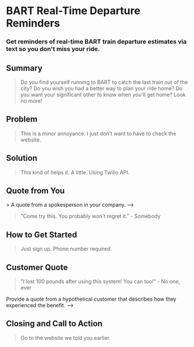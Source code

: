 # BART Real-Time Departure Reminders #

<!-- 
> This material was originally posted [here](http://www.quora.com/What-is-Amazons-approach-to-product-development-and-product-management). It is reproduced here for posterities sake.

There is an approach called "working backwards" that is widely used at Amazon. They work backwards from the customer, rather than starting with an idea for a product and trying to bolt customers onto it. While working backwards can be applied to any specific product decision, using this approach is especially important when developing new products or features.

For new initiatives a product manager typically starts by writing an internal press release announcing the finished product. The target audience for the press release is the new/updated product's customers, which can be retail customers or internal users of a tool or technology. Internal press releases are centered around the customer problem, how current solutions (internal or external) fail, and how the new product will blow away existing solutions.

If the benefits listed don't sound very interesting or exciting to customers, then perhaps they're not (and shouldn't be built). Instead, the product manager should keep iterating on the press release until they've come up with benefits that actually sound like benefits. Iterating on a press release is a lot less expensive than iterating on the product itself (and quicker!).

If the press release is more than a page and a half, it is probably too long. Keep it simple. 3-4 sentences for most paragraphs. Cut out the fat. Don't make it into a spec. You can accompany the press release with a FAQ that answers all of the other business or execution questions so the press release can stay focused on what the customer gets. My rule of thumb is that if the press release is hard to write, then the product is probably going to suck. Keep working at it until the outline for each paragraph flows. 

Oh, and I also like to write press-releases in what I call "Oprah-speak" for mainstream consumer products. Imagine you're sitting on Oprah's couch and have just explained the product to her, and then you listen as she explains it to her audience. That's "Oprah-speak", not "Geek-speak".

Once the project moves into development, the press release can be used as a touchstone; a guiding light. The product team can ask themselves, "Are we building what is in the press release?" If they find they're spending time building things that aren't in the press release (overbuilding), they need to ask themselves why. This keeps product development focused on achieving the customer benefits and not building extraneous stuff that takes longer to build, takes resources to maintain, and doesn't provide real customer benefit (at least not enough to warrant inclusion in the press release).
 -->
 
### Get reminders of real-time BART train departure estimates via text so you don't miss your ride. ###
  <!-- > Name the product in a way the reader (i.e. your target customers) will understand. -->

<!-- ## Sub-Heading ##
  > Describe who the market for the product is and what benefit they get. One sentence only underneath the title. -->

## Summary ##
  <!-- Give a summary of the product and the benefit. Assume the reader will not read anything else so make this paragraph good. -->
  > Do you find yourself running to BART to catch the last train out of the city? Do you wish you had a better way to plan your ride home? Do you want your significant other to know when you'll get home? Look no more!

## Problem ##
  > This is a minor annoyance. I just don't want to have to check the website.
  <!-- > Describe the problem your product solves. -->

## Solution ##
  > This kind of helps it. A little. Using Twilio API.
  <!-- Describe how your product elegantly solves the problem. -->

## Quote from You ##
  <!-->> A quote from a spokesperson in your company. -->
  > "Come try this. You probably won't regret it." - Somebody

## How to Get Started ##
  > Just sign up. Phone number required.
  <!-- >> Describe how easy it is to get started. -->

## Customer Quote ##
  > "I lost 100 pounds after using this system! You can too!" - No one, ever
  <!--> Provide a quote from a hypothetical customer that describes how they experienced the benefit. -->

## Closing and Call to Action ##
  > Go to the website we told you earlier.
  <!-- >> Wrap it up and give pointers where the reader should go next. -->
